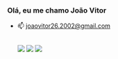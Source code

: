 ### Olá, eu me chamo João Vitor

- 📫 joaovitor26.2002@gmail.com 
  ##
  
  <div> 
  <a href="https://instagram.com/joaovitorsimao_" target="_blank"><img src="https://img.shields.io/badge/-Instagram-%23E4405F?style=for-the-badge&logo=instagram&logoColor=white" target="_blank"></a>
  <a href="https://www.linkedin.com/in/joão-vitor-simão-153193207/" target="_blank"><img src="https://img.shields.io/badge/-LinkedIn-%230077B5?style=for-the-badge&logo=linkedin&logoColor=white" target="_blank"></a>
  <a href="joaovitor26.2002@gmail.com" target="_blank"><img src="https://img.shields.io/badge/Gmail-D14836?style=for-the-badge&logo=gmail&logoColor=white" target="_blank"></a>
 
</div>

